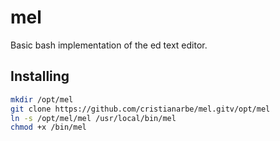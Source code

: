 # mel

Basic bash implementation of the ed text editor.

## Installing 

``` bash
mkdir /opt/mel
git clone https://github.com/cristianarbe/mel.gitv/opt/mel
ln -s /opt/mel/mel /usr/local/bin/mel
chmod +x /bin/mel
```
